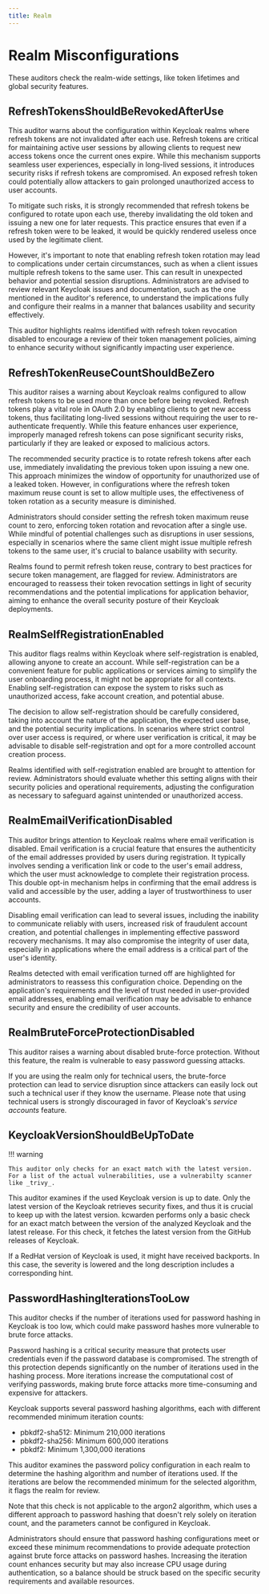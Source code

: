 ```yaml
---
title: Realm
---
```


# Realm Misconfigurations

These auditors check the realm-wide settings, like token lifetimes and global security features.

## RefreshTokensShouldBeRevokedAfterUse

This auditor warns about the configuration within Keycloak realms where refresh tokens are not invalidated after each use.
Refresh tokens are critical for maintaining active user sessions by allowing clients to request new access tokens once the current ones expire.
While this mechanism supports seamless user experiences, especially in long-lived sessions, it introduces security risks if refresh tokens are compromised.
An exposed refresh token could potentially allow attackers to gain prolonged unauthorized access to user accounts.

To mitigate such risks, it is strongly recommended that refresh tokens be configured to rotate upon each use, thereby invalidating the old token and issuing a new one for later requests.
This practice ensures that even if a refresh token were to be leaked, it would be quickly rendered useless once used by the legitimate client.

However, it's important to note that enabling refresh token rotation may lead to complications under certain circumstances, such as when a client issues multiple refresh tokens to the same user.
This can result in unexpected behavior and potential session disruptions.
Administrators are advised to review relevant Keycloak issues and documentation, such as the one mentioned in the auditor's reference, to understand the implications fully and configure their realms in a manner that balances usability and security effectively.

This auditor highlights realms identified with refresh token revocation disabled to encourage a review of their token management policies, aiming to enhance security without significantly impacting user experience.

## RefreshTokenReuseCountShouldBeZero

This auditor raises a warning about Keycloak realms configured to allow refresh tokens to be used more than once before being revoked.
Refresh tokens play a vital role in OAuth 2.0 by enabling clients to get new access tokens, thus facilitating long-lived sessions without requiring the user to re-authenticate frequently.
While this feature enhances user experience, improperly managed refresh tokens can pose significant security risks, particularly if they are leaked or exposed to malicious actors.

The recommended security practice is to rotate refresh tokens after each use, immediately invalidating the previous token upon issuing a new one.
This approach minimizes the window of opportunity for unauthorized use of a leaked token.
However, in configurations where the refresh token maximum reuse count is set to allow multiple uses, the effectiveness of token rotation as a security measure is diminished.

Administrators should consider setting the refresh token maximum reuse count to zero, enforcing token rotation and revocation after a single use.
While mindful of potential challenges such as disruptions in user sessions, especially in scenarios where the same client might issue multiple refresh tokens to the same user, it's crucial to balance usability with security.

Realms found to permit refresh token reuse, contrary to best practices for secure token management, are flagged for review.
Administrators are encouraged to reassess their token revocation settings in light of security recommendations and the potential implications for application behavior, aiming to enhance the overall security posture of their Keycloak deployments.

## RealmSelfRegistrationEnabled

This auditor flags realms within Keycloak where self-registration is enabled, allowing anyone to create an account.
While self-registration can be a convenient feature for public applications or services aiming to simplify the user onboarding process, it might not be appropriate for all contexts.
Enabling self-registration can expose the system to risks such as unauthorized access, fake account creation, and potential abuse.

The decision to allow self-registration should be carefully considered, taking into account the nature of the application, the expected user base, and the potential security implications.
In scenarios where strict control over user access is required, or where user verification is critical, it may be advisable to disable self-registration and opt for a more controlled account creation process.

Realms identified with self-registration enabled are brought to attention for review.
Administrators should evaluate whether this setting aligns with their security policies and operational requirements, adjusting the configuration as necessary to safeguard against unintended or unauthorized access.

## RealmEmailVerificationDisabled

This auditor brings attention to Keycloak realms where email verification is disabled.
Email verification is a crucial feature that ensures the authenticity of the email addresses provided by users during registration.
It typically involves sending a verification link or code to the user's email address, which the user must acknowledge to complete their registration process.
This double opt-in mechanism helps in confirming that the email address is valid and accessible by the user, adding a layer of trustworthiness to user accounts.

Disabling email verification can lead to several issues, including the inability to communicate reliably with users, increased risk of fraudulent account creation, and potential challenges in implementing effective password recovery mechanisms.
It may also compromise the integrity of user data, especially in applications where the email address is a critical part of the user's identity.

Realms detected with email verification turned off are highlighted for administrators to reassess this configuration choice.
Depending on the application's requirements and the level of trust needed in user-provided email addresses, enabling email verification may be advisable to enhance security and ensure the credibility of user accounts.

## RealmBruteForceProtectionDisabled

This auditor raises a warning about disabled brute-force protection.
Without this feature, the realm is vulnerable to easy password guessing attacks.

If you are using the realm only for technical users, 
the brute-force protection can lead to service disruption 
since attackers can easily lock out such a technical user 
if they know the username.
Please note that using technical users is strongly discouraged in favor of Keycloak's _service accounts_ feature.

## KeycloakVersionShouldBeUpToDate

!!! warning

    This auditor only checks for an exact match with the latest version. For a list of the actual vulnerabilities, use a vulnerabilty scanner like _trivy_.

This auditor examines if the used Keycloak version is up to date.
Only the latest version of the Keycloak retrieves security fixes, and thus it is crucial to keep up with the latest version.
kcwarden performs only a basic check for an exact match between the version of the analyzed Keycloak and the latest release.
For this check, it fetches the latest version from the GitHub releases of Keycloak.

If a RedHat version of Keycloak is used, it might have received backports.
In this case, the severity is lowered and the long description includes a corresponding hint.

## PasswordHashingIterationsTooLow

This auditor checks if the number of iterations used for password hashing in Keycloak is too low, which could make password hashes more vulnerable to brute force attacks.

Password hashing is a critical security measure that protects user credentials even if the password database is compromised. The strength of this protection depends significantly on the number of iterations used in the hashing process. More iterations increase the computational cost of verifying passwords, making brute force attacks more time-consuming and expensive for attackers.

Keycloak supports several password hashing algorithms, each with different recommended minimum iteration counts:

- pbkdf2-sha512: Minimum 210,000 iterations
- pbkdf2-sha256: Minimum 600,000 iterations
- pbkdf2: Minimum 1,300,000 iterations

This auditor examines the password policy configuration in each realm to determine the hashing algorithm and number of iterations used. If the iterations are below the recommended minimum for the selected algorithm, it flags the realm for review.

Note that this check is not applicable to the argon2 algorithm, which uses a different approach to password hashing that doesn't rely solely on iteration count, and the parameters cannot be configured in Keycloak.

Administrators should ensure that password hashing configurations meet or exceed these minimum recommendations to provide adequate protection against brute force attacks on password hashes. Increasing the iteration count enhances security but may also increase CPU usage during authentication, so a balance should be struck based on the specific security requirements and available resources.
